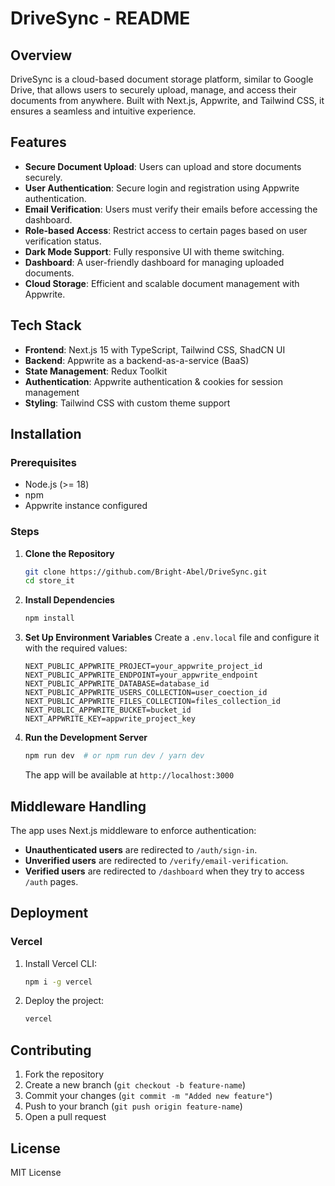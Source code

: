 # DriveSync - README

## Overview

DriveSync is a cloud-based document storage platform, similar to Google Drive, that allows users to securely upload, manage, and access their documents from anywhere. Built with Next.js, Appwrite, and Tailwind CSS, it ensures a seamless and intuitive experience.

## Features

- **Secure Document Upload**: Users can upload and store documents securely.
- **User Authentication**: Secure login and registration using Appwrite authentication.
- **Email Verification**: Users must verify their emails before accessing the dashboard.
- **Role-based Access**: Restrict access to certain pages based on user verification status.
- **Dark Mode Support**: Fully responsive UI with theme switching.
- **Dashboard**: A user-friendly dashboard for managing uploaded documents.
- **Cloud Storage**: Efficient and scalable document management with Appwrite.

## Tech Stack

- **Frontend**: Next.js 15 with TypeScript, Tailwind CSS, ShadCN UI
- **Backend**: Appwrite as a backend-as-a-service (BaaS)
- **State Management**: Redux Toolkit
- **Authentication**: Appwrite authentication & cookies for session management
- **Styling**: Tailwind CSS with custom theme support

## Installation

### Prerequisites

- Node.js (>= 18)
- npm
- Appwrite instance configured

### Steps

1. **Clone the Repository**

   ```sh
   git clone https://github.com/Bright-Abel/DriveSync.git
   cd store_it
   ```

2. **Install Dependencies**

   ```sh
   npm install
   ```

3. **Set Up Environment Variables** Create a `.env.local` file and configure it with the required values:

   ```env
   NEXT_PUBLIC_APPWRITE_PROJECT=your_appwrite_project_id
   NEXT_PUBLIC_APPWRITE_ENDPOINT=your_appwrite_endpoint
   NEXT_PUBLIC_APPWRITE_DATABASE=database_id
   NEXT_PUBLIC_APPWRITE_USERS_COLLECTION=user_coection_id
   NEXT_PUBLIC_APPWRITE_FILES_COLLECTION=files_collection_id
   NEXT_PUBLIC_APPWRITE_BUCKET=bucket_id
   NEXT_APPWRITE_KEY=appwrite_project_key

   ```

4. **Run the Development Server**

   ```sh
   npm run dev  # or npm run dev / yarn dev
   ```

   The app will be available at `http://localhost:3000`

## Middleware Handling

The app uses Next.js middleware to enforce authentication:

- **Unauthenticated users** are redirected to `/auth/sign-in`.
- **Unverified users** are redirected to `/verify/email-verification`.
- **Verified users** are redirected to `/dashboard` when they try to access `/auth` pages.

## Deployment

### Vercel

1. Install Vercel CLI:
   ```sh
   npm i -g vercel
   ```
2. Deploy the project:
   ```sh
   vercel
   ```

## Contributing

1. Fork the repository
2. Create a new branch (`git checkout -b feature-name`)
3. Commit your changes (`git commit -m "Added new feature"`)
4. Push to your branch (`git push origin feature-name`)
5. Open a pull request

## License

MIT License
